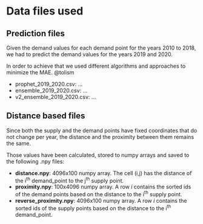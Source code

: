 # Data files used

## Prediction files
Given the demand values for each demand point for the years 2010 to 2018, we had to predict the demand values for the years 2019 and 2020.

In order to achieve that we used different algorithms and approaches to minimize the MAE. @tolism

- prophet_2019_2020.csv: ...
- ensemble_2019_2020.csv: ...
- v2_ensemble_2019_2020.csv: ...

## Distance based files
Since both the supply and the demand points have fixed coordinates that do not change per year, the distance and the proximity between them remains the same. 

Those values have been calculated, stored to numpy arrays and saved to the following .npy files:

- **distance.npy**: 4096x100 numpy array. The cell (i,j) has the distance of the i<sup>th</sup> demand_point to the j<sup>th</sup> supply point.
- **proximity.npy**: 100x4096 numpy array. A row *i* contains the sorted ids of the demand points based on the distance to the i<sup>th</sup> supply point.
- **reverse_proximity.npy**: 4096x100 numpy array. A row *i* contains the sorted ids of the supply points based on the distance to the i<sup>th</sup> demand_point.